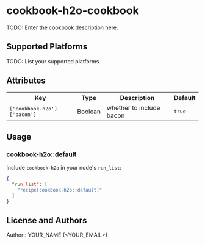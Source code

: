 # cookbook-h2o-cookbook

TODO: Enter the cookbook description here.

## Supported Platforms

TODO: List your supported platforms.

## Attributes

<table>
  <tr>
    <th>Key</th>
    <th>Type</th>
    <th>Description</th>
    <th>Default</th>
  </tr>
  <tr>
    <td><tt>['cookbook-h2o']['bacon']</tt></td>
    <td>Boolean</td>
    <td>whether to include bacon</td>
    <td><tt>true</tt></td>
  </tr>
</table>

## Usage

### cookbook-h2o::default

Include `cookbook-h2o` in your node's `run_list`:

```json
{
  "run_list": [
    "recipe[cookbook-h2o::default]"
  ]
}
```

## License and Authors

Author:: YOUR_NAME (<YOUR_EMAIL>)
